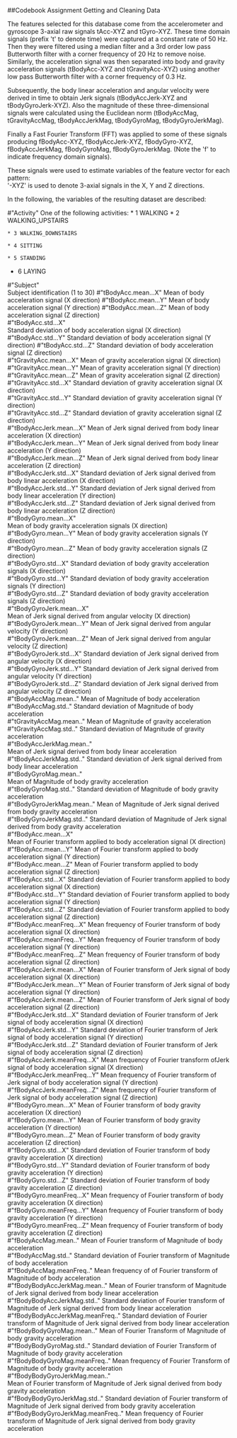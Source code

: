 ##Codebook Assignment Getting and Cleaning Data


The features selected for this database come from the accelerometer and gyroscope 3-axial raw signals tAcc-XYZ and tGyro-XYZ. 
These time domain signals (prefix 't' to denote time) were captured at a constant rate of 50 Hz. Then they were filtered using a median filter and a 3rd order low pass Butterworth filter with a corner frequency of 20 Hz to remove noise. 
Similarly, the acceleration signal was then separated into body and gravity acceleration signals (tBodyAcc-XYZ and tGravityAcc-XYZ) using another low pass Butterworth filter with a corner frequency of 0.3 Hz. 

Subsequently, the body linear acceleration and angular velocity were derived in time to obtain Jerk signals (tBodyAccJerk-XYZ and tBodyGyroJerk-XYZ). Also the magnitude of these three-dimensional signals were calculated using the Euclidean norm (tBodyAccMag, tGravityAccMag, tBodyAccJerkMag, tBodyGyroMag, tBodyGyroJerkMag). 

Finally a Fast Fourier Transform (FFT) was applied to some of these signals producing fBodyAcc-XYZ, fBodyAccJerk-XYZ, fBodyGyro-XYZ, fBodyAccJerkMag, fBodyGyroMag, fBodyGyroJerkMag. (Note the 'f' to indicate frequency domain signals). 

These signals were used to estimate variables of the feature vector for each pattern:  
'-XYZ' is used to denote 3-axial signals in the X, Y and Z directions.

In the following, the variables of the resulting dataset are described:

#"Activity"
	One of the following activities: 
	* 1 WALKING
	* 
2 WALKING_UPSTAIRS

	* 3 WALKING_DOWNSTAIRS

	* 4 SITTING

	* 5 STANDING
	
* 6 LAYING

#"Subject"  
	Subject identification (1 to 30)
#"tBodyAcc.mean...X"
	Mean of body acceleration signal (X direction)
#"tBodyAcc.mean...Y"
	Mean of body acceleration signal (Y direction)
#"tBodyAcc.mean...Z"
	Mean of body acceleration signal (Z direction)            
#"tBodyAcc.std...X"  
	Standard deviation of body acceleration signal (X direction)             
#"tBodyAcc.std...Y" 
        Standard deviation of body acceleration signal (Y direction)
#"tBodyAcc.std...Z"
	Standard deviation of body acceleration signal (Z direction)               
#"tGravityAcc.mean...X"
	Mean of gravity acceleration signal (X direction)           
#"tGravityAcc.mean...Y"
	Mean of gravity acceleration signal (Y direction)             
#"tGravityAcc.mean...Z"
	Mean of gravity acceleration signal (Z direction)             
#"tGravityAcc.std...X" 
	Standard deviation of gravity acceleration signal (X direction)            
#"tGravityAcc.std...Y"
	Standard deviation of gravity acceleration signal (Y direction)            
#"tGravityAcc.std...Z"
	Standard deviation of gravity acceleration signal (Z direction)             
#"tBodyAccJerk.mean...X"
	Mean of Jerk signal derived from body linear acceleration (X direction)          
#"tBodyAccJerk.mean...Y"
	Mean of Jerk signal derived from body linear acceleration (Y direction)            
#"tBodyAccJerk.mean...Z"
	Mean of Jerk signal derived from body linear acceleration (Z direction)            
#"tBodyAccJerk.std...X"
	Standard deviation of Jerk signal derived from body linear acceleration (X direction)            
#"tBodyAccJerk.std...Y"
	Standard deviation of Jerk signal derived from body linear acceleration (Y direction)            
#"tBodyAccJerk.std...Z"
	Standard deviation of Jerk signal derived from body linear acceleration (Z direction)            
#"tBodyGyro.mean...X"  
	Mean of body gravity acceleration signals (X direction)          
#"tBodyGyro.mean...Y"
	Mean of body gravity acceleration signals (Y direction)               
#"tBodyGyro.mean...Z"
	Mean of body gravity acceleration signals (Z direction)               
#"tBodyGyro.std...X"
	Standard deviation of body gravity acceleration signals (X direction)               
#"tBodyGyro.std...Y"
	Standard deviation of body gravity acceleration signals (Y direction)                
#"tBodyGyro.std...Z"
	Standard deviation of body gravity acceleration signals (Z direction)                
#"tBodyGyroJerk.mean...X"   
	Mean of Jerk signal derived from angular velocity (X direction)      
#"tBodyGyroJerk.mean...Y"
	Mean of Jerk signal derived from angular velocity (Y direction)           
#"tBodyGyroJerk.mean...Z"
	Mean of Jerk signal derived from angular velocity (Z direction)           
#"tBodyGyroJerk.std...X"
	Standard deviation of Jerk signal derived from angular velocity (X direction)           
#"tBodyGyroJerk.std...Y"
	Standard deviation of Jerk signal derived from angular velocity (Y direction)            
#"tBodyGyroJerk.std...Z"
	Standard deviation of Jerk signal derived from angular velocity (Z direction)            
#"tBodyAccMag.mean.." 
	Mean of Magnitude of body acceleration           
#"tBodyAccMag.std.."
	Standard deviation of Magnitude of body acceleration               
#"tGravityAccMag.mean.." 
	Mean of Magnitude of gravity acceleration         
#"tGravityAccMag.std.."
	Standard deviation of Magnitude of gravity acceleration           
#"tBodyAccJerkMag.mean.."   
	Mean of Jerk signal derived from body linear acceleration      
#"tBodyAccJerkMag.std.."
	Standard deviation of Jerk signal derived from body linear acceleration             
#"tBodyGyroMag.mean.."  
	Mean of Magnitude of body gravity acceleration          
#"tBodyGyroMag.std.."
	Standard deviation of Magnitude of body gravity acceleration               
#"tBodyGyroJerkMag.mean.." 
	Mean of Magnitude of Jerk signal derived from body gravity acceleration        
#"tBodyGyroJerkMag.std.." 
	Standard deviation of Magnitude of Jerk signal derived from body gravity acceleration         
#"fBodyAcc.mean...X"  
	Mean of Fourier transform applied to body acceleration signal (X direction)             
#"fBodyAcc.mean...Y"
	Mean of Fourier transform applied to body acceleration signal (Y direction)                
#"fBodyAcc.mean...Z"
	Mean of Fourier transform applied to body acceleration signal (Z direction)               
#"fBodyAcc.std...X" 
	Standard deviation of Fourier transform applied to body acceleration signal (X direction)                 
#"fBodyAcc.std...Y"
	Standard deviation of Fourier transform applied to body acceleration signal (Y direction)                  
#"fBodyAcc.std...Z"
	Standard deviation of Fourier transform applied to body acceleration signal (Z direction)                 
#"fBodyAcc.meanFreq...X" 
	Mean frequency of Fourier transform of body acceleration signal (X direction)          
#"fBodyAcc.meanFreq...Y"
	Mean frequency of Fourier transform of body acceleration signal (Y direction)            
#"fBodyAcc.meanFreq...Z"
	Mean frequency of Fourier transform of body acceleration signal (Z direction)            
#"fBodyAccJerk.mean...X" 
	Mean of Fourier transform of Jerk signal of body acceleration signal (X direction)          
#"fBodyAccJerk.mean...Y" 
	Mean of Fourier transform of Jerk signal of body acceleration signal (Y direction)            
#"fBodyAccJerk.mean...Z" 
	Mean of Fourier transform of Jerk signal of body acceleration signal (Z direction)           
#"fBodyAccJerk.std...X" 
	Standard deviation of Fourier transform of Jerk signal of body acceleration signal (X direction)             
#"fBodyAccJerk.std...Y" 
	Standard deviation of Fourier transform of Jerk signal of body acceleration signal (Y direction)            
#"fBodyAccJerk.std...Z"
	Standard deviation of Fourier transform of Jerk signal of body acceleration signal (Z direction)            
#"fBodyAccJerk.meanFreq...X"
	Mean frequency of Fourier transform ofJerk signal of body acceleration signal (X direction)       
#"fBodyAccJerk.meanFreq...Y"
	Mean frequency of Fourier transform of Jerk signal of body acceleration signal (Y direction)        
#"fBodyAccJerk.meanFreq...Z"
	Mean frequency of Fourier transform of Jerk signal of body acceleration signal (Z direction)       
#"fBodyGyro.mean...X" 
	Mean of Fourier transform of body gravity acceleration (X direction)             
#"fBodyGyro.mean...Y"
	Mean of Fourier transform of body gravity acceleration (Y direction)               
#"fBodyGyro.mean...Z"
	Mean of Fourier transform of body gravity acceleration (Z direction)              
#"fBodyGyro.std...X"
	Standard deviation of Fourier transform of body gravity acceleration (X direction)                
#"fBodyGyro.std...Y"
	Standard deviation of Fourier transform of body gravity acceleration (Y direction)                
#"fBodyGyro.std...Z"
	Standard deviation of Fourier transform of body gravity acceleration (Z direction)               
#"fBodyGyro.meanFreq...X" 
	Mean frequency of Fourier transform of body gravity acceleration (X direction)         
#"fBodyGyro.meanFreq...Y" 
	Mean frequency of Fourier transform of body gravity acceleration (Y direction)          
#"fBodyGyro.meanFreq...Z"
	Mean frequency of Fourier transform of body gravity acceleration (Z direction)          
#"fBodyAccMag.mean.." 
	Mean of Fourier transform of Magnitude of body acceleration              
#"fBodyAccMag.std.."
	Standard deviation of Fourier transform of Magnitude of body acceleration                 
#"fBodyAccMag.meanFreq.." 
	Mean frequency of of Fourier transform of Magnitude of body acceleration         
#"fBodyBodyAccJerkMag.mean.." 
	Mean of Fourier transform of Magnitude of Jerk signal derived from body linear acceleration      
#"fBodyBodyAccJerkMag.std.."
	Standard deviation of Fourier transform of Magnitude of Jerk signal derived from body linear acceleration        
#"fBodyBodyAccJerkMag.meanFreq.."
	Standard deviation of Fourier transform of Magnitude of Jerk signal derived from body linear acceleration  
#"fBodyBodyGyroMag.mean.." 
	Mean of Fourier Transform of Magnitude of body gravity acceleration        
#"fBodyBodyGyroMag.std.."
	Standard deviation of Fourier Transform of Magnitude of body gravity acceleration           
#"fBodyBodyGyroMag.meanFreq.." 
	Mean frequency of Fourier Transform of Magnitude of body gravity acceleration    
#"fBodyBodyGyroJerkMag.mean.."  
	Mean of Fourier transform of Magnitude of Jerk signal derived from body gravity acceleration   
#"fBodyBodyGyroJerkMag.std.." 
	Standard deviation of Fourier transform of Magnitude of Jerk signal derived from body gravity acceleration      
#"fBodyBodyGyroJerkMag.meanFreq.."
	Mean frequency of Fourier transform of Magnitude of Jerk signal derived from body gravity acceleration 










